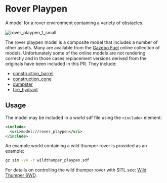 # Rover Playpen

A model for a rover environment containing a variety of obstacles.

![rover_playpen_1_small](https://user-images.githubusercontent.com/24916364/144513412-1b0661f1-fdf8-4aed-a745-e8bb73ffca91.jpg)

The rover playpen model is a composite model that includes a number of other assets. Many are available from the [Gazebo Fuel](https://app.gazebosim.org/fuel/models) online collection of models. Unfortunately some of the online models are not rendering correctly and in those cases replacement versions derived from the originals have been included in this PR. They include:

- [construction_barrel](https://app.gazebosim.org/OpenRobotics/fuel/models/Construction%20Barrel)
- [construction_cone](https://app.gazebosim.org/OpenRobotics/fuel/models/Construction%20Cone)
- [dumpster](https://app.gazebosim.org/OpenRobotics/fuel/models/Dumpster)
- [fire_hydrant](https://app.gazebosim.org/OpenRobotics/fuel/models/Fire%20hydrant)

## Usage

The model may be included in a world sdf file using the `<include>` element:

```xml
<include>
  <uri>model://rover_playpen</uri>
</include>
```

An example world containing a wild thumper rover is provided as an example:

```bash
gz sim -v4 -r wildthumper_playpen.sdf
```

For details on controlling the wild thumper rover with SITL see: [Wild Thumper 6WD](./WildThumper.md).
